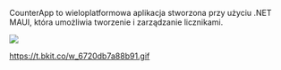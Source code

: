 CounterApp to wieloplatformowa aplikacja stworzona przy użyciu .NET MAUI, która umożliwia tworzenie i zarządzanie licznikami.

<img src="https://t.bkit.co/w_6720db532bce4.gif" />

https://t.bkit.co/w_6720db7a88b91.gif

